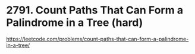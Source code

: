 # 2791. Count Paths That Can Form a Palindrome in a Tree (hard)

https://leetcode.com/problems/count-paths-that-can-form-a-palindrome-in-a-tree/
